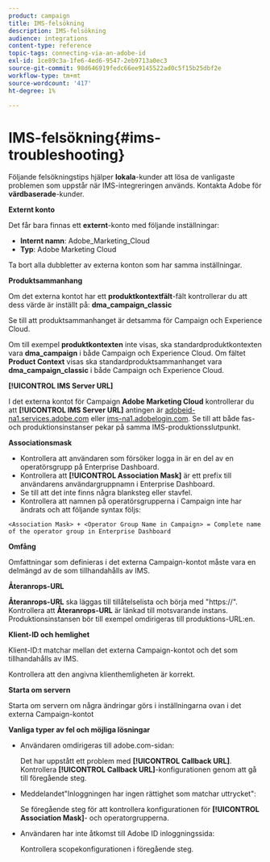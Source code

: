 ```yaml
---
product: campaign
title: IMS-felsökning
description: IMS-felsökning
audience: integrations
content-type: reference
topic-tags: connecting-via-an-adobe-id
exl-id: 1ce89c3a-1fe6-4ed6-9547-2eb9713a0ec3
source-git-commit: 98d646919fedc66ee9145522ad0c5f15b25dbf2e
workflow-type: tm+mt
source-wordcount: '417'
ht-degree: 1%

---
```


# IMS-felsökning{#ims-troubleshooting}

Följande felsökningstips hjälper **lokala**-kunder att lösa de vanligaste problemen som uppstår när IMS-integreringen används. Kontakta Adobe för **värdbaserade**-kunder.

**Externt konto**

Det får bara finnas ett **externt**-konto med följande inställningar:

* **Internt namn**: Adobe_Marketing_Cloud
* **Typ**: Adobe Marketing Cloud

Ta bort alla dubbletter av externa konton som har samma inställningar.

**Produktsammanhang**

Om det externa kontot har ett **produktkontextfält**-fält kontrollerar du att dess värde är inställt på: **dma_campaign_classic**

Se till att produktsammanhanget är detsamma för Campaign och Experience Cloud.

Om till exempel **produktkontexten** inte visas, ska standardproduktkontexten vara **dma_campaign** i både Campaign och Experience Cloud. Om fältet **Product Context** visas ska standardproduktsammanhanget vara **dma_campaign_classic** i både Campaign och Experience Cloud.

**[!UICONTROL IMS Server URL]**

I det externa kontot för Campaign **Adobe Marketing Cloud** kontrollerar du att **[!UICONTROL IMS Server URL]** antingen är [adobeid-na1.services.adobe.com](https://adobeid-na1.services.adobe.com/) eller [ims-na1.adobelogin.com](http://ims-na1.adobelogin.com/). Se till att både fas- och produktionsinstanser pekar på samma IMS-produktionsslutpunkt.

**Associationsmask**

* Kontrollera att användaren som försöker logga in är en del av en operatörsgrupp på Enterprise Dashboard.
* Kontrollera att **[!UICONTROL Association Mask]** är ett prefix till användarens användargruppnamn i Enterprise Dashboard.
* Se till att det inte finns några blanksteg eller stavfel.
* Kontrollera att namnen på operatörsgrupperna i Campaign inte har ändrats och att följande syntax följs:

```
<Association Mask> + <Operator Group Name in Campaign> = Complete name of the operator group in Enterprise Dashboard
```

**Omfång**

Omfattningar som definieras i det externa Campaign-kontot måste vara en delmängd av de som tillhandahålls av IMS.

**Återanrops-URL**

**Återanrops-URL** ska läggas till tillåtelselista och börja med &quot;https://&quot;. Kontrollera att **Återanrops-URL** är länkad till motsvarande instans. Produktionsinstansen bör till exempel omdirigeras till produktions-URL:en.

**Klient-ID och hemlighet**

Klient-ID:t matchar mellan det externa Campaign-kontot och det som tillhandahålls av IMS.

Kontrollera att den angivna klienthemligheten är korrekt.

**Starta om servern**

Starta om servern om några ändringar görs i inställningarna ovan i det externa Campaign-kontot

**Vanliga typer av fel och möjliga lösningar**

* Användaren omdirigeras till adobe.com-sidan:

   Det har uppstått ett problem med **[!UICONTROL Callback URL]**. Kontrollera **[!UICONTROL Callback URL]**-konfigurationen genom att gå till föregående steg.

* Meddelandet&quot;Inloggningen har ingen rättighet som matchar uttrycket&quot;:

   Se föregående steg för att kontrollera konfigurationen för **[!UICONTROL Association Mask]**- och operatorgrupperna.

* Användaren har inte åtkomst till Adobe ID inloggningssida:

   Kontrollera scopekonfigurationen i föregående steg.
